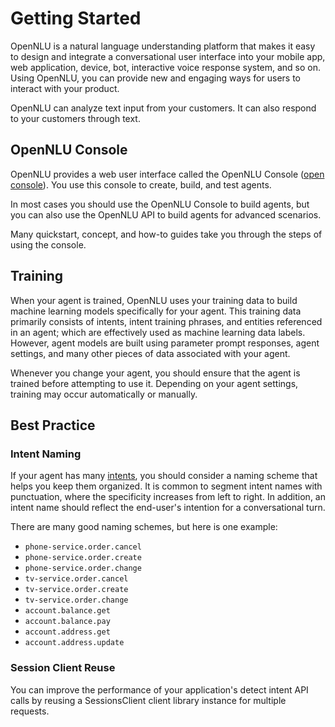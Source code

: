 # Getting Started

OpenNLU is a natural language understanding platform that makes it easy to design and integrate a conversational user interface into your mobile app, web application, device, bot, interactive voice response system, and so on. Using OpenNLU, you can provide new and engaging ways for users to interact with your product.

OpenNLU can analyze text input from your customers. It can also respond to your customers through text.

## OpenNLU Console

OpenNLU provides a web user interface called the OpenNLU Console ([open console](https://console.opennlu.net)). You use this console to create, build, and test agents.

In most cases you should use the OpenNLU Console to build agents, but you can also use the OpenNLU API to build agents for advanced scenarios.

Many quickstart, concept, and how-to guides take you through the steps of using the console.

## Training

When your agent is trained, OpenNLU uses your training data to build machine learning models specifically for your agent. This training data primarily consists of intents, intent training phrases, and entities referenced in an agent; which are effectively used as machine learning data labels. However, agent models are built using parameter prompt responses, agent settings, and many other pieces of data associated with your agent.

Whenever you change your agent, you should ensure that the agent is trained before attempting to use it. Depending on your agent settings, training may occur automatically or manually.

## Best Practice

### Intent Naming

If your agent has many  [intents](intents.md), you should consider a naming scheme that helps you keep them organized. It is common to segment intent names with punctuation, where the specificity increases from left to right. In addition, an intent name should reflect the end-user's intention for a conversational turn.

There are many good naming schemes, but here is one example:

- `phone-service.order.cancel`
- `phone-service.order.create`
- `phone-service.order.change`
- `tv-service.order.cancel`
- `tv-service.order.create`
- `tv-service.order.change`
- `account.balance.get`
- `account.balance.pay`
- `account.address.get`
- `account.address.update`

### Session Client Reuse

You can improve the performance of your application's detect intent API calls by reusing a SessionsClient client library instance for multiple requests.

